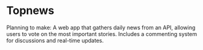 # Topnews
Planning to make: A web app that gathers daily news from an API, allowing users to vote on the most important stories. Includes a commenting system for discussions and real-time updates. 
